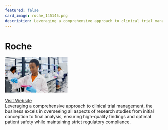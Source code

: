 ```yaml
---
featured: false
card_image: roche_145145.png
description: Leveraging a comprehensive approach to clinical trial management, the business excels in overseeing all aspects of research studies from initial conception to final analysis, ensuring high-quality findings and optimal patient safety while maintaining strict regulatory compliance.
---
```


# Roche
<img src="roche_145145.png" alt="Logo" style="max-width: 200px; height: auto;">

<a href="https://www.roche.com/stories/clinical-trials-management">Visit Website</a>  
Leveraging a comprehensive approach to clinical trial management, the business excels in overseeing all aspects of research studies from initial conception to final analysis, ensuring high-quality findings and optimal patient safety while maintaining strict regulatory compliance.
